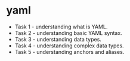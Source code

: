 # yaml
- Task 1 - understanding what is YAML.
- Task 2 - understanding basic YAML syntax.
- Task 3 - understanding data types.
- Task 4 - understanding complex data types.
- Task 5 - understanding anchors and aliases.

  
